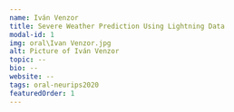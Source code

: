 ```yaml
---
name: Iván Venzor
title: Severe Weather Prediction Using Lightning Data
modal-id: 1
img: oral\Ivan Venzor.jpg
alt: Picture of Iván Venzor
topic: --
bio: --
website: --
tags: oral-neurips2020
featuredOrder: 1
---
```

